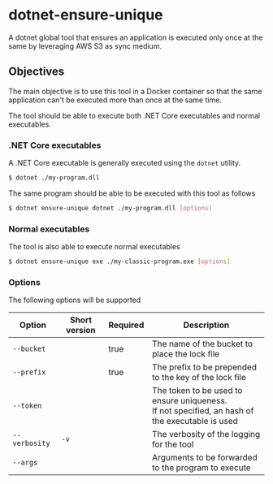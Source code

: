 # dotnet-ensure-unique
A dotnet global tool that ensures an application is executed only once at the same by leveraging AWS S3 as sync medium.

## Objectives
The main objective is to use this tool in a Docker container so that the same application can't be executed more than once at the same time.

The tool should be able to execute both .NET Core executables and normal executables.

### .NET Core executables

A .NET Core executable is generally executed using the `dotnet` utility.

```bash
$ dotnet ./my-program.dll
```

The same program should be able to be executed with this tool as follows
```bash
$ dotnet ensure-unique dotnet ./my-program.dll [options]
```

### Normal executables

The tool is also able to execute normal executables

```bash
$ dotnet ensure-unique exe ./my-classic-program.exe [options]
```

### Options

The following options will be supported

|Option|Short version|Required|Description|
|-|-|-|-|
|`--bucket`||true|The name of the bucket to place the lock file|
|`--prefix`||true|The prefix to be prepended to the key of the lock file|
|`--token`|||The token to be used to ensure uniqueness.<br />If not specified, an hash of the executable is used|
|`--verbosity`|`-v`||The verbosity of the logging for the tool|
|`--args`|||Arguments to be forwarded to the program to execute|
